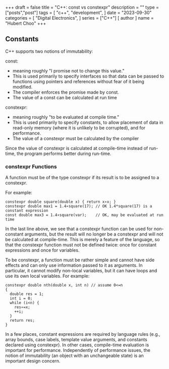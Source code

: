 +++
draft = false
title = "C++: const vs constexpr"
description = ""
type = ["posts","post"]
tags = [
    "c++",
    "development",
]
date = "2023-09-30"
categories = [
    "Digital Electronics",
]
series = ["C++"]
[ author ]
  name = "Hubert Choo"
+++

## Constants

C++ supports two notions of immutability:

const: 
- meaning roughly "I promise not to change this value."
- This is used primarily to specify interfaces so that data can be passed to functions using pointers and references without fear of it being modified. 
- The compiler enforces the promise made by const. 
- The value of a const can be calculated at run time

constexpr: 
- meaning roughly "to be evaluated at compile time." 
- This is used primarily to specify constants, to allow placement of data in read-only memory (where it is unlikely to be corrupted), and for performance. 
- The value of a constexpr must be calculated by the compiler

Since the value of constexpr is calculated at compile-time instead of run-time, the program performs better during run-time. 

### constexpr Functions

A function must be of the type constexpr if its result is to be assigned to a constexpr. 

For example:
```
constexpr double square(double x) { return x∗x; }
constexpr double max1 = 1.4∗square(17); // OK 1.4*square(17) is a constant expression
const double max3 = 1.4∗square(var);    // OK, may be evaluated at run time
```

In the last line above, we see that a constexpr function can be used for non-constant arguments, but the result will no longer be a constexpr and will not be calculated at compile-time. This is merely a feature of the language, so that the constexpr function must not be defined twice: once for constant expressions and once for variables.


To be constexpr, a function must be rather simple and cannot have side effects and can only use
information passed to it as arguments. In particular, it cannot modify non-local variables, but it can
have loops and use its own local variables. For example:

```
constexpr double nth(double x, int n) // assume 0<=n
{
  double res = 1;
  int i = 0;
  while (i<n) { 
    res∗=x;
    ++i;
  }
  return res;
}
```

In a few places, constant expressions are required by language rules (e.g., array bounds, case labels, template value arguments, and constants declared using constexpr). In other cases, compile-time evaluation is important for performance. Independently of performance issues, the notion of immutability (an object with an unchangeable state) is an important design concern.

